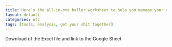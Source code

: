 ```yaml
---
title: Here’s the all-in-one baller worksheet to help you manage your money
layout: default
categories: etc
tags: [tools, analysis, get your shit together]
---
```

Download of the Excel file and link to the Google Sheet
